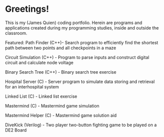 Greetings!
===============

This is my (James Quien) coding portfolio.
Herein are programs and applications created during my programming studies, inside and outside the classroom.

Featured:
Path Finder (C++)- Search program to efficiently find the shortest path between two points and all checkpoints in a maze

Circuit Simulation (C++) - Program to parse inputs and construct digital circuit and calculate node voltage

Binary Search Tree (C++) - Binary search tree exercise

Hospital Server (C) - Server program to simulate data storing and retrieval for an interhospital system

Linked List (C) - Linked list exercise

Mastermind (C) - Mastermind game simulation

Mastermind Helper (C) - Mastermind game solution aid

DiveKick (Verilog) - Two player two-button fighting game to be played on a DE2 Board

